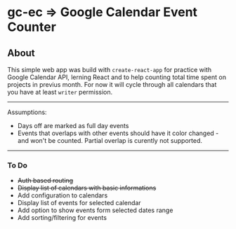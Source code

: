 # gc-ec => Google Calendar Event Counter

## About
This simple web app was build with ```create-react-app``` for practice with Google Calendar API, lerning React and to help counting total time spent on projects in previus month.
For now it will cycle through all calendars that you have at least ```writer``` permission.

---

Assumptions:
- Days off are marked as full day events
- Events that overlaps with other events should have it color changed - and won't be counted. Partial overlap is curently not supported.

---
### To Do

- ~~Auth based routing~~
- ~~Display list of calendars with basic informations~~
- Add configuration to calendars
- Display list of events for selected calendar
- Add option to show events form selected dates range
- Add sorting/filtering for events